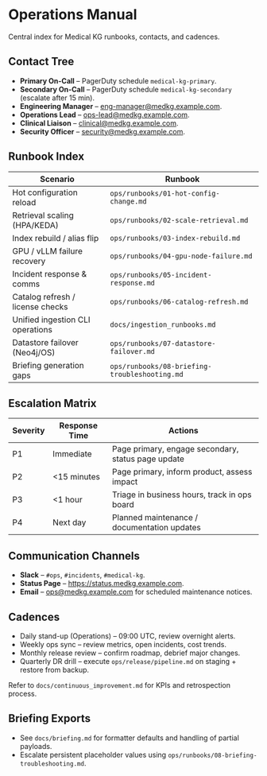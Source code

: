 # Operations Manual

Central index for Medical KG runbooks, contacts, and cadences.

## Contact Tree

- **Primary On-Call** – PagerDuty schedule `medical-kg-primary`.
- **Secondary On-Call** – PagerDuty schedule `medical-kg-secondary` (escalate after 15 min).
- **Engineering Manager** – eng-manager@medkg.example.com.
- **Operations Lead** – ops-lead@medkg.example.com.
- **Clinical Liaison** – clinical@medkg.example.com.
- **Security Officer** – security@medkg.example.com.

## Runbook Index

| Scenario                           | Runbook                                      |
|-----------------------------------|-----------------------------------------------|
| Hot configuration reload          | `ops/runbooks/01-hot-config-change.md`       |
| Retrieval scaling (HPA/KEDA)      | `ops/runbooks/02-scale-retrieval.md`         |
| Index rebuild / alias flip        | `ops/runbooks/03-index-rebuild.md`           |
| GPU / vLLM failure recovery       | `ops/runbooks/04-gpu-node-failure.md`        |
| Incident response & comms         | `ops/runbooks/05-incident-response.md`       |
| Catalog refresh / license checks  | `ops/runbooks/06-catalog-refresh.md`         |
| Unified ingestion CLI operations  | `docs/ingestion_runbooks.md`                 |
| Datastore failover (Neo4j/OS)     | `ops/runbooks/07-datastore-failover.md`      |
| Briefing generation gaps          | `ops/runbooks/08-briefing-troubleshooting.md` |

## Escalation Matrix

| Severity | Response Time | Actions                                             |
|----------|---------------|-----------------------------------------------------|
| P1       | Immediate     | Page primary, engage secondary, status page update |
| P2       | <15 minutes   | Page primary, inform product, assess impact        |
| P3       | <1 hour       | Triage in business hours, track in ops board       |
| P4       | Next day      | Planned maintenance / documentation updates        |

## Communication Channels

- **Slack** – `#ops`, `#incidents`, `#medical-kg`.
- **Status Page** – https://status.medkg.example.com.
- **Email** – ops@medkg.example.com for scheduled maintenance notices.

## Cadences

- Daily stand-up (Operations) – 09:00 UTC, review overnight alerts.
- Weekly ops sync – review metrics, open incidents, cost trends.
- Monthly release review – confirm roadmap, debrief major changes.
- Quarterly DR drill – execute `ops/release/pipeline.md` on staging + restore from backup.

Refer to `docs/continuous_improvement.md` for KPIs and retrospection process.

## Briefing Exports

- See `docs/briefing.md` for formatter defaults and handling of partial payloads.
- Escalate persistent placeholder values using `ops/runbooks/08-briefing-troubleshooting.md`.
